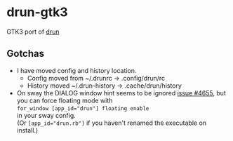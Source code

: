 # drun-gtk3
GTK3 port of [drun](http://drun.sourceforge.net/)

## Gotchas

+ I have moved config and history location.
  * Config moved from ~/.drunrc -> .config/drun/rc
  * History moved ~/.drun-history -> .cache/drun/history
+ On sway the DIALOG window hint seems to be ignored [issue #4655](https://github.com/swaywm/sway/issues/4655), but you can force floating mode with  
`for_window [app_id="drun"] floating enable`  
in your sway config.  
(Or `[app_id="drun.rb"]` if you haven't renamed the executable on install.)

